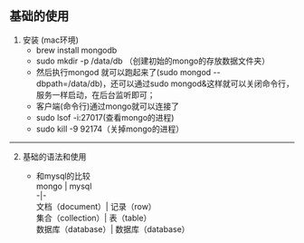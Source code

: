 ## 基础的使用

1. 安装 (mac环境)
    - brew install mongodb
    - sudo mkdir -p /data/db （创建初始的mongo的存放数据文件夹）
    - 然后执行mongod 就可以跑起来了(sudo mongod --dbpath=/data/db)，还可以通过sudo mongod&这样就可以关闭命令行，服务一样启动，在后台监听即可；
    - 客户端(命令行)通过mongo就可以连接了
    - sudo lsof -i:27017(查看mongo的进程)
    - sudo kill -9 92174（关掉mongo的进程）

---

2. 基础的语法和使用

    - 和mysql的比较<br >
    mongo | mysql <br>
    -|-<br>
    文档（document）| 记录（row）<br>
    集合（collection）| 表（table）<br>
    数据库（database）| 数据库（database）
